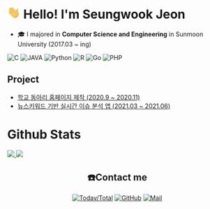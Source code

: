 # <img  src="https://raw.githubusercontent.com/ABSphreak/ABSphreak/master/gifs/Hi.gif" width="30px">  Hello! I'm Seungwook Jeon
- 🎓 I majored in **Computer Science and Engineering** in Sunmoon University (2017.03 ~ ing)

<span><img alt="C" src ="https://img.shields.io/badge/C-A8B9CC.svg?&style=for-the-badge&logo=C&logoColor=white"/>
<span><img alt="JAVA" src ="https://img.shields.io/badge/JAVA-007396.svg?&style=for-the-badge&logo=Java&logoColor=white"/>
<span><img alt="Python" src ="https://img.shields.io/badge/Python-3776AB.svg?&style=for-the-badge&logo=Python&logoColor=white"/>
<span><img alt="R" src ="https://img.shields.io/badge/R-276DC3.svg?&style=for-the-badge&logo=R&logoColor=white"/>
<span><img alt="Go" src ="https://img.shields.io/badge/Go-00ADD8.svg?&style=for-the-badge&logo=Go&logoColor=white"/>
<span><img alt="PHP" src ="https://img.shields.io/badge/PHP-777BB4.svg?&style=for-the-badge&logo=PHP&logoColor=white"/>

<!--
## Experience
- 
-->

## Project
- [학교 동아리 홈페이지 제작 (2020.9 ~ 2020.11)](https://github.com/SeungWook0502/20_2_2_webProject)
- [뉴스키워드 기반 실시간 이슈 분석 앱 (2021.03 ~ 2021.06)](https://github.com/SeungWook0502/Today_News)
<!--
## Activity
- 수정
-->
# Github Stats
<a href='#'>
 <img src = "https://github-readme-stats.vercel.app/api?username=SeungWook0502&theme=react&show_icons=true&hide_border=true" height = "180px">
</a>
<a href="#">
 <img src = "https://github-readme-stats.vercel.app/api/top-langs/?username=SeungWook0502&theme=react&layout=compact" height = "180px">
</a>
<div align=center>
 
  
## ☎️Contact me
  
[![Today/Total](https://hits.seeyoufarm.com/api/count/incr/badge.svg?url=https://github.com/SeungWook0502)](https://hits.seeyoufarm.com)
[![GitHub](http://img.shields.io/badge/GitHub-Black?style=flat-square&logo=github&link=https://github.com/SeungWook0502)](https://github.com/SeungWook0502)
[![Mail](https://img.shields.io/badge/Gmail-d14836?style=flat-square&logo=Gmail&logoColor=white&link=mailto:SeongWook0502@gmail.com)](mailto:SeongWook0502@gmail.com)
